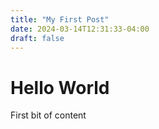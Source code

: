 ```yaml
---
title: "My First Post"
date: 2024-03-14T12:31:33-04:00
draft: false
---
```


# Hello World

First bit of content 